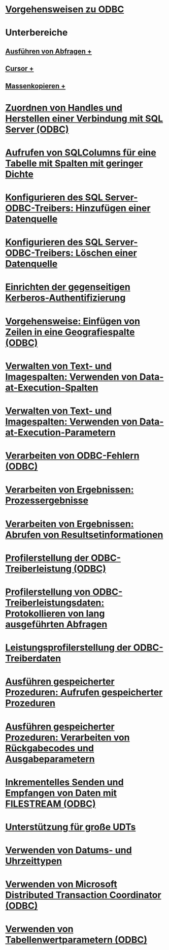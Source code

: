 # [Vorgehensweisen zu ODBC](odbc-how-to-topics.md)

# Unterbereiche
## [Ausführen von Abfragen +](../../relational-databases/native-client-odbc-how-to/execute-queries/executing-queries-how-to-topics-odbc.md)
## [Cursor +](../../relational-databases/native-client-odbc-how-to/cursors/using-cursors-how-to-topics-odbc.md)
## [Massenkopieren +](../../relational-databases/native-client-odbc-how-to/bulk-copy/bulk-copying-with-the-sql-server-odbc-driver-how-to-topics-odbc.md)

# [Zuordnen von Handles und Herstellen einer Verbindung mit SQL Server (ODBC)](allocate-handles-and-connect-to-sql-server-odbc.md)
# [Aufrufen von SQLColumns für eine Tabelle mit Spalten mit geringer Dichte](call-sqlcolumns-on-a-table-with-sparse-columns.md)
# [Konfigurieren des SQL Server-ODBC-Treibers: Hinzufügen einer Datenquelle](configuring-the-sql-server-odbc-driver-add-a-data-source.md)
# [Konfigurieren des SQL Server-ODBC-Treibers: Löschen einer Datenquelle](configuring-the-sql-server-odbc-driver-delete-a-data-source.md)
# [Einrichten der gegenseitigen Kerberos-Authentifizierung](get-mutual-kerberos-authentication.md)
# [Vorgehensweise: Einfügen von Zeilen in eine Geografiespalte (ODBC)](how-to-insert-rows-into-geography-column-odbc.md)
# [Verwalten von Text- und Imagespalten: Verwenden von Data-at-Execution-Spalten](managing-text-and-image-columns-use-data-at-execution-columns.md)
# [Verwalten von Text- und Imagespalten: Verwenden von Data-at-Execution-Parametern](managing-text-and-image-columns-use-data-at-execution-parameters.md)
# [Verarbeiten von ODBC-Fehlern (ODBC)](process-odbc-errors-odbc.md)
# [Verarbeiten von Ergebnissen: Prozessergebnisse](processing-results-process-results.md)
# [Verarbeiten von Ergebnissen: Abrufen von Resultsetinformationen](processing-results-retrieve-result-set-information.md)
# [Profilerstellung der ODBC-Treiberleistung (ODBC)](profiling-odbc-driver-performance-odbc.md)
# [Profilerstellung von ODBC-Treiberleistungsdaten: Protokollieren von lang ausgeführten Abfragen](profiling-odbc-driver-performance-data-log-long-running-queries.md)
# [Leistungsprofilerstellung der ODBC-Treiberdaten](profiling-odbc-driver-performance-data.md)
# [Ausführen gespeicherter Prozeduren: Aufrufen gespeicherter Prozeduren](running-stored-procedures-call-stored-procedures.md)
# [Ausführen gespeicherter Prozeduren: Verarbeiten von Rückgabecodes und Ausgabeparametern](running-stored-procedures-process-return-codes-and-output-parameters.md)
# [Inkrementelles Senden und Empfangen von Daten mit FILESTREAM (ODBC)](send-and-receive-data-incrementally-with-filestream-odbc.md)
# [Unterstützung für große UDTs](support-for-large-udts.md)
# [Verwenden von Datums- und Uhrzeittypen](use-date-and-time-types.md)
# [Verwenden von Microsoft Distributed Transaction Coordinator (ODBC)](use-microsoft-distributed-transaction-coordinator-odbc.md)
# [Verwenden von Tabellenwertparametern (ODBC)](use-table-valued-parameters-odbc.md)
